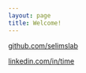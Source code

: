 ```yaml
---
layout: page
title: Welcome!
---
```


[github.com/selimslab](https://github.com/selimslab)

[linkedin.com/in/time](https://linkedin.com/in/time)